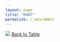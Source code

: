 ```yaml
---
layout: page
title: "HHAT"
permalink: /_mds/HHAT/
---
```


![](../../alns_9.28.22/aln_5HSAA049101_0.941.png?raw=true
)
[Back to Table](../../display)
